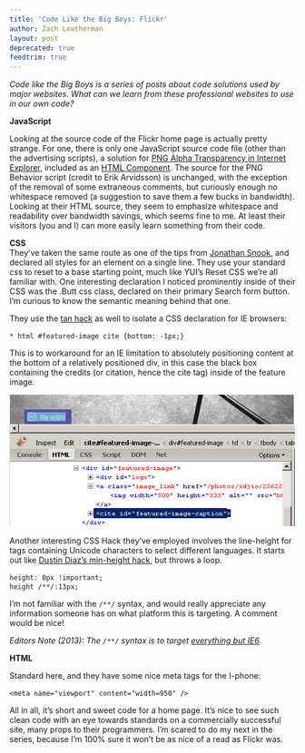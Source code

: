 ```yaml
---
title: 'Code Like the Big Boys: Flickr'
author: Zach Leatherman
layout: post
deprecated: true
feedtrim: true
---
```


*Code like the Big Boys is a series of posts about code solutions used by major websites. What can we learn from these professional websites to use in our own code?*

**JavaScript**

Looking at the source code of the Flickr home page is actually pretty strange. For one, there is only one JavaScript source code file (other than the advertising scripts), a solution for [PNG Alpha Transparency in Internet Explorer][1], included as an [HTML Component][2]. The source for the PNG Behavior script (credit to Erik Arvidsson) is unchanged, with the exception of the removal of some extraneous comments, but curiously enough no whitespace removed (a suggestion to save them a few bucks in bandwidth). Looking at their HTML source, they seem to emphasize whitespace and readability over bandwidth savings, which seems fine to me. At least their visitors (you and I) can more easily learn something from their code.

 [1]: http://webfx.eae.net/dhtml/pngbehavior/pngbehavior.html
 [2]: http://msdn2.microsoft.com/en-us/library/ms531018(VS.85).aspx

**CSS**  
They’ve taken the same route as one of the tips from [Jonathan Snook][3], and declared all styles for an element on a single line. They use your standard css to reset to a base starting point, much like YUI’s Reset CSS we’re all familiar with. One interesting declaration I noticed prominently inside of their CSS was the .Butt css class, declared on their primary Search form button. I’m curious to know the semantic meaning behind that one.

 [3]: http://snook.ca/archives/html_and_css/top_css_tips/

They use the [tan hack][4] as well to isolate a CSS declaration for IE browsers:

 [4]: http://www.info.com.ph/~etan/w3pantheon/style/starhtmlbug.html

    * html #featured-image cite {bottom: -1px;}

This is to workaround for an IE limitation to absolutely positioning content at the bottom of a relatively positioned div, in this case the black box containing the credits (or citation, hence the cite tag) inside of the feature image.

![Flickr Citation Tag][5]

 [5]: /web/wp-content/uploads/2008/03/flickr_cite.jpg "flickr_cite"

Another interesting CSS Hack they’ve employed involves the line-height for  tags containing Unicode characters to select different languages. It starts out like [Dustin Diaz’s min-height hack][6], but throws a loop.

 [6]: http://www.dustindiaz.com/min-height-fast-hack/

    height: 0px !important;
    height /**/:13px;

I’m not familiar with the `/**/` syntax, and would really appreciate any information someone has on what platform this is targeting. A comment would be nice!

*Editors Note (2013): The `/**/` syntax is to target [everything but IE6](http://browserhacks.com/).*

**HTML**

Standard here, and they have some nice meta tags for the I-phone:

    <meta name="viewport" content="width=950" />

All in all, it’s short and sweet code for a home page. It’s nice to see such clean code with an eye towards standards on a commercially successful site, many props to their programmers. I’m scared to do my next in the series, because I’m 100% sure it won’t be as nice of a read as Flickr was.
